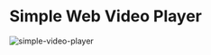 # Simple Web Video Player

![simple-video-player](https://user-images.githubusercontent.com/60577503/183289527-fac27812-35a8-4248-b80e-c5b115f953d2.png)
